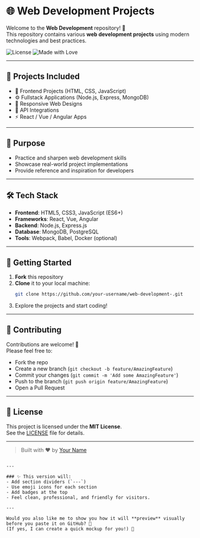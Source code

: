 # 🌐 Web Development Projects

Welcome to the **Web Development** repository! 🚀  
This repository contains various **web development projects** using modern technologies and best practices.

![License](https://img.shields.io/badge/License-MIT-green.svg)
![Made with Love](https://img.shields.io/badge/Made%20with-%E2%9D%A4-red)

---

## 📂 Projects Included
- 🎨 Frontend Projects (HTML, CSS, JavaScript)
- ⚙️ Fullstack Applications (Node.js, Express, MongoDB)
- 📱 Responsive Web Designs
- 🔌 API Integrations
- ⚡ React / Vue / Angular Apps

---

## 🎯 Purpose
- Practice and sharpen web development skills
- Showcase real-world project implementations
- Provide reference and inspiration for developers

---

## 🛠️ Tech Stack
- **Frontend**: HTML5, CSS3, JavaScript (ES6+)
- **Frameworks**: React, Vue, Angular
- **Backend**: Node.js, Express.js
- **Database**: MongoDB, PostgreSQL
- **Tools**: Webpack, Babel, Docker (optional)

---

## 🚀 Getting Started
1. **Fork** this repository
2. **Clone** it to your local machine:
   ```bash
   git clone https://github.com/your-username/web-development-.git
   ```
3. Explore the projects and start coding!

---

## 🤝 Contributing
Contributions are welcome! 🎉  
Please feel free to:
- Fork the repo
- Create a new branch (`git checkout -b feature/AmazingFeature`)
- Commit your changes (`git commit -m 'Add some AmazingFeature'`)
- Push to the branch (`git push origin feature/AmazingFeature`)
- Open a Pull Request

---

## 📄 License
This project is licensed under the **MIT License**.  
See the [LICENSE](LICENSE) file for details.

---

> Built with ❤️ by [Your Name](https://github.com/your-username)
```

---

### ✨ This version will:
- Add section dividers (`---`)
- Use emoji icons for each section
- Add badges at the top
- Feel clean, professional, and friendly for visitors.

---

Would you also like me to show you how it will **preview** visually before you paste it on GitHub? 🎨  
(If yes, I can create a quick mockup for you!) 🚀
